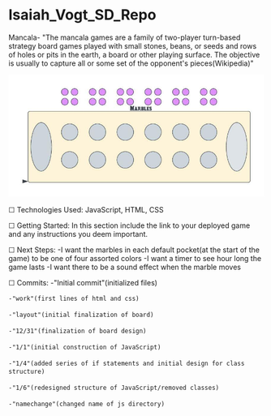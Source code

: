 # Isaiah_Vogt_SD_Repo
Mancala- "The mancala games are a family of two-player turn-based strategy board games played with small stones, beans, or seeds and rows of holes or pits in the earth, a board or other playing surface. The objective is usually to capture all or some set of the opponent's pieces(Wikipedia)"

![My Image](Mancala-wireframe.jpeg)

☐ Technologies Used: JavaScript, HTML, CSS

☐ Getting Started: In this section include the link to your deployed game and any instructions you deem important.

☐ Next Steps: 
    -I want the marbles in each default pocket(at the start of the game) to be one of four assorted colors
    -I want a timer to see hour long the game lasts
    -I want there to be a sound effect when the marble moves



☐ Commits:
    -"Initial commit"(initialized files)

    -"work"(first lines of html and css)

    -"layout"(initial finalization of board)

    -"12/31"(finalization of board design)

    -"1/1"(initial construction of JavaScript)

    -"1/4"(added series of if statements and initial design for class structure)

    -"1/6"(redesigned structure of JavaScript/removed classes)

    -"namechange"(changed name of js directory)


